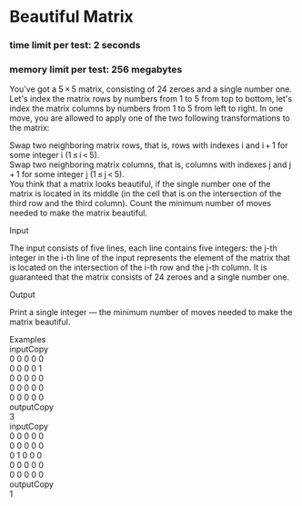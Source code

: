 # Beautiful Matrix
### time limit per test: 2 seconds
### memory limit per test: 256 megabytes

You've got a 5 × 5 matrix, consisting of 24 zeroes and a single number one. Let's index the matrix rows by numbers from 1 to 5 from top to bottom, let's index the matrix columns by numbers from 1 to 5 from left to right. In one move, you are allowed to apply one of the two following transformations to the matrix:

Swap two neighboring matrix rows, that is, rows with indexes i and i + 1 for some integer i (1 ≤ i < 5).\
Swap two neighboring matrix columns, that is, columns with indexes j and j + 1 for some integer j (1 ≤ j < 5).\
You think that a matrix looks beautiful, if the single number one of the matrix is located in its middle (in the cell that is on the intersection of the third row and the third column). Count the minimum number of moves needed to make the matrix beautiful.

Input

The input consists of five lines, each line contains five integers: the j-th integer in the i-th line of the input represents the element of the matrix that is located on the intersection of the i-th row and the j-th column. It is guaranteed that the matrix consists of 24 zeroes and a single number one.

Output

Print a single integer — the minimum number of moves needed to make the matrix beautiful.

Examples\
inputCopy\
0 0 0 0 0\
0 0 0 0 1\
0 0 0 0 0\
0 0 0 0 0\
0 0 0 0 0\
outputCopy\
3\
inputCopy\
0 0 0 0 0\
0 0 0 0 0\
0 1 0 0 0\
0 0 0 0 0\
0 0 0 0 0\
outputCopy\
1

